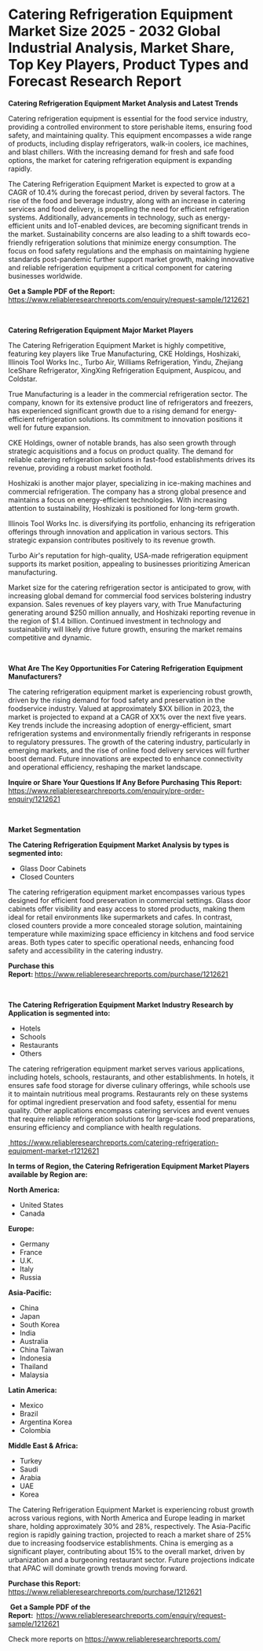 <p><h1>Catering Refrigeration Equipment Market Size 2025 - 2032 Global Industrial Analysis, Market Share, Top Key Players, Product Types and Forecast Research Report</h1></p><p><strong>Catering Refrigeration Equipment Market Analysis and Latest Trends</strong></p>
<p><p>Catering refrigeration equipment is essential for the food service industry, providing a controlled environment to store perishable items, ensuring food safety, and maintaining quality. This equipment encompasses a wide range of products, including display refrigerators, walk-in coolers, ice machines, and blast chillers. With the increasing demand for fresh and safe food options, the market for catering refrigeration equipment is expanding rapidly.</p><p>The Catering Refrigeration Equipment Market is expected to grow at a CAGR of 10.4% during the forecast period, driven by several factors. The rise of the food and beverage industry, along with an increase in catering services and food delivery, is propelling the need for efficient refrigeration systems. Additionally, advancements in technology, such as energy-efficient units and IoT-enabled devices, are becoming significant trends in the market. Sustainability concerns are also leading to a shift towards eco-friendly refrigeration solutions that minimize energy consumption. The focus on food safety regulations and the emphasis on maintaining hygiene standards post-pandemic further support market growth, making innovative and reliable refrigeration equipment a critical component for catering businesses worldwide.</p></p>
<p><strong>Get a Sample PDF of the Report:&nbsp;</strong> <a href="https://www.reliableresearchreports.com/enquiry/request-sample/1212621?utm_campaign=2251&utm_medium=2&utm_source=Github&utm_content=ia&utm_term=24032025&utm_id=catering-refrigeration-equipment">https://www.reliableresearchreports.com/enquiry/request-sample/1212621</a></p>
<p>&nbsp;</p>
<p><strong>Catering Refrigeration Equipment Major Market Players</strong></p>
<p><p>The Catering Refrigeration Equipment Market is highly competitive, featuring key players like True Manufacturing, CKE Holdings, Hoshizaki, Illinois Tool Works Inc., Turbo Air, Williams Refrigeration, Yindu, Zhejiang IceShare Refrigerator, XingXing Refrigeration Equipment, Auspicou, and Coldstar. </p><p>True Manufacturing is a leader in the commercial refrigeration sector. The company, known for its extensive product line of refrigerators and freezers, has experienced significant growth due to a rising demand for energy-efficient refrigeration solutions. Its commitment to innovation positions it well for future expansion.</p><p>CKE Holdings, owner of notable brands, has also seen growth through strategic acquisitions and a focus on product quality. The demand for reliable catering refrigeration solutions in fast-food establishments drives its revenue, providing a robust market foothold.</p><p>Hoshizaki is another major player, specializing in ice-making machines and commercial refrigeration. The company has a strong global presence and maintains a focus on energy-efficient technologies. With increasing attention to sustainability, Hoshizaki is positioned for long-term growth.</p><p>Illinois Tool Works Inc. is diversifying its portfolio, enhancing its refrigeration offerings through innovation and application in various sectors. This strategic expansion contributes positively to its revenue growth.</p><p>Turbo Air's reputation for high-quality, USA-made refrigeration equipment supports its market position, appealing to businesses prioritizing American manufacturing.</p><p>Market size for the catering refrigeration sector is anticipated to grow, with increasing global demand for commercial food services bolstering industry expansion. Sales revenues of key players vary, with True Manufacturing generating around $250 million annually, and Hoshizaki reporting revenue in the region of $1.4 billion. Continued investment in technology and sustainability will likely drive future growth, ensuring the market remains competitive and dynamic.</p></p>
<p>&nbsp;</p>
<p><strong>What Are The Key Opportunities For Catering Refrigeration Equipment Manufacturers?</strong></p>
<p><p>The catering refrigeration equipment market is experiencing robust growth, driven by the rising demand for food safety and preservation in the foodservice industry. Valued at approximately $XX billion in 2023, the market is projected to expand at a CAGR of XX% over the next five years. Key trends include the increasing adoption of energy-efficient, smart refrigeration systems and environmentally friendly refrigerants in response to regulatory pressures. The growth of the catering industry, particularly in emerging markets, and the rise of online food delivery services will further boost demand. Future innovations are expected to enhance connectivity and operational efficiency, reshaping the market landscape.</p></p>
<p><strong>Inquire or Share Your Questions If Any Before Purchasing This Report:</strong> <a href="https://www.reliableresearchreports.com/enquiry/pre-order-enquiry/1212621?utm_campaign=2251&utm_medium=2&utm_source=Github&utm_content=ia&utm_term=24032025&utm_id=catering-refrigeration-equipment">https://www.reliableresearchreports.com/enquiry/pre-order-enquiry/1212621</a></p>
<p>&nbsp;</p>
<p><strong>Market Segmentation</strong></p>
<p><strong>The Catering Refrigeration Equipment Market Analysis by types is segmented into:</strong></p>
<p><ul><li>Glass Door Cabinets</li><li>Closed Counters</li></ul></p>
<p><p>The catering refrigeration equipment market encompasses various types designed for efficient food preservation in commercial settings. Glass door cabinets offer visibility and easy access to stored products, making them ideal for retail environments like supermarkets and cafes. In contrast, closed counters provide a more concealed storage solution, maintaining temperature while maximizing space efficiency in kitchens and food service areas. Both types cater to specific operational needs, enhancing food safety and accessibility in the catering industry.</p></p>
<p><strong>Purchase this Report:&nbsp;</strong><a href="https://www.reliableresearchreports.com/purchase/1212621?utm_campaign=2251&utm_medium=2&utm_source=Github&utm_content=ia&utm_term=24032025&utm_id=catering-refrigeration-equipment">https://www.reliableresearchreports.com/purchase/1212621</a></p>
<p>&nbsp;</p>
<p><strong>The Catering Refrigeration Equipment Market Industry Research by Application is segmented into:</strong></p>
<p><ul><li>Hotels</li><li>Schools</li><li>Restaurants</li><li>Others</li></ul></p>
<p><p>The catering refrigeration equipment market serves various applications, including hotels, schools, restaurants, and other establishments. In hotels, it ensures safe food storage for diverse culinary offerings, while schools use it to maintain nutritious meal programs. Restaurants rely on these systems for optimal ingredient preservation and food safety, essential for menu quality. Other applications encompass catering services and event venues that require reliable refrigeration solutions for large-scale food preparations, ensuring efficiency and compliance with health regulations.</p></p>
<p><a href="https://www.reliableresearchreports.com/catering-refrigeration-equipment-market-r1212621?utm_campaign=2251&utm_medium=2&utm_source=Github&utm_content=ia&utm_term=24032025&utm_id=catering-refrigeration-equipment">&nbsp;https://www.reliableresearchreports.com/catering-refrigeration-equipment-market-r1212621</a></p>
<p><strong>In terms of Region, the Catering Refrigeration Equipment Market Players available by Region are:</strong></p>
<p>
    <p> <strong> North America: </strong>
        <ul>
            <li>United States</li>
            <li>Canada</li>
        </ul>
        </p> 
    <p> <strong> Europe: </strong>
        <ul>
            <li>Germany</li>
            <li>France</li>
            <li>U.K.</li>
            <li>Italy</li>
            <li>Russia</li>
        </ul>
        </p> 
    <p> <strong> Asia-Pacific: </strong>
        <ul>
            <li>China</li>
            <li>Japan</li>
            <li>South Korea</li>
            <li>India</li>
            <li>Australia</li>
            <li>China Taiwan</li>
            <li>Indonesia</li>
            <li>Thailand</li>
            <li>Malaysia</li>
        </ul>
        </p> 
    <p> <strong> Latin America: </strong>
        <ul>
            <li>Mexico</li>
            <li>Brazil</li>
            <li>Argentina Korea</li>
            <li>Colombia</li>
        </ul>
        </p> 
    <p> <strong> Middle East & Africa: </strong>
        <ul>
            <li>Turkey</li>
            <li>Saudi</li>
            <li>Arabia</li>
            <li>UAE</li>
            <li>Korea</li>
        </ul>
    </p>
    </p>
<p><p>The Catering Refrigeration Equipment Market is experiencing robust growth across various regions, with North America and Europe leading in market share, holding approximately 30% and 28%, respectively. The Asia-Pacific region is rapidly gaining traction, projected to reach a market share of 25% due to increasing foodservice establishments. China is emerging as a significant player, contributing about 15% to the overall market, driven by urbanization and a burgeoning restaurant sector. Future projections indicate that APAC will dominate growth trends moving forward.</p></p>
<p><strong>Purchase this Report: </strong><a href="https://www.reliableresearchreports.com/purchase/1212621?utm_campaign=2251&utm_medium=2&utm_source=Github&utm_content=ia&utm_term=24032025&utm_id=catering-refrigeration-equipment">https://www.reliableresearchreports.com/purchase/1212621</a></p>
<p>&nbsp;<strong>Get a Sample PDF of the Report:&nbsp;&nbsp;</strong><a href="https://www.reliableresearchreports.com/enquiry/request-sample/1212621?utm_campaign=2251&utm_medium=2&utm_source=Github&utm_content=ia&utm_term=24032025&utm_id=catering-refrigeration-equipment">https://www.reliableresearchreports.com/enquiry/request-sample/1212621</a></p>
<p><strong></strong></p>
<p>Check more reports on <a href="https://www.reliableresearchreports.com/?utm_campaign=2251&utm_medium=2&utm_source=Github&utm_content=ia&utm_term=24032025&utm_id=catering-refrigeration-equipment">https://www.reliableresearchreports.com/</a></p>